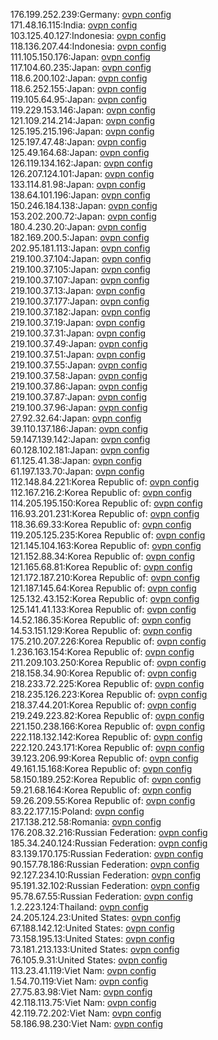 176.199.252.239:Germany: [ovpn config](vpn/176_199_252_239.ovpn)  
171.48.16.115:India: [ovpn config](vpn/171_48_16_115.ovpn)  
103.125.40.127:Indonesia: [ovpn config](vpn/103_125_40_127.ovpn)  
118.136.207.44:Indonesia: [ovpn config](vpn/118_136_207_44.ovpn)  
111.105.150.176:Japan: [ovpn config](vpn/111_105_150_176.ovpn)  
117.104.60.235:Japan: [ovpn config](vpn/117_104_60_235.ovpn)  
118.6.200.102:Japan: [ovpn config](vpn/118_6_200_102.ovpn)  
118.6.252.155:Japan: [ovpn config](vpn/118_6_252_155.ovpn)  
119.105.64.95:Japan: [ovpn config](vpn/119_105_64_95.ovpn)  
119.229.153.146:Japan: [ovpn config](vpn/119_229_153_146.ovpn)  
121.109.214.214:Japan: [ovpn config](vpn/121_109_214_214.ovpn)  
125.195.215.196:Japan: [ovpn config](vpn/125_195_215_196.ovpn)  
125.197.47.48:Japan: [ovpn config](vpn/125_197_47_48.ovpn)  
125.49.164.68:Japan: [ovpn config](vpn/125_49_164_68.ovpn)  
126.119.134.162:Japan: [ovpn config](vpn/126_119_134_162.ovpn)  
126.207.124.101:Japan: [ovpn config](vpn/126_207_124_101.ovpn)  
133.114.81.98:Japan: [ovpn config](vpn/133_114_81_98.ovpn)  
138.64.101.196:Japan: [ovpn config](vpn/138_64_101_196.ovpn)  
150.246.184.138:Japan: [ovpn config](vpn/150_246_184_138.ovpn)  
153.202.200.72:Japan: [ovpn config](vpn/153_202_200_72.ovpn)  
180.4.230.20:Japan: [ovpn config](vpn/180_4_230_20.ovpn)  
182.169.200.5:Japan: [ovpn config](vpn/182_169_200_5.ovpn)  
202.95.181.113:Japan: [ovpn config](vpn/202_95_181_113.ovpn)  
219.100.37.104:Japan: [ovpn config](vpn/219_100_37_104.ovpn)  
219.100.37.105:Japan: [ovpn config](vpn/219_100_37_105.ovpn)  
219.100.37.107:Japan: [ovpn config](vpn/219_100_37_107.ovpn)  
219.100.37.13:Japan: [ovpn config](vpn/219_100_37_13.ovpn)  
219.100.37.177:Japan: [ovpn config](vpn/219_100_37_177.ovpn)  
219.100.37.182:Japan: [ovpn config](vpn/219_100_37_182.ovpn)  
219.100.37.19:Japan: [ovpn config](vpn/219_100_37_19.ovpn)  
219.100.37.31:Japan: [ovpn config](vpn/219_100_37_31.ovpn)  
219.100.37.49:Japan: [ovpn config](vpn/219_100_37_49.ovpn)  
219.100.37.51:Japan: [ovpn config](vpn/219_100_37_51.ovpn)  
219.100.37.55:Japan: [ovpn config](vpn/219_100_37_55.ovpn)  
219.100.37.58:Japan: [ovpn config](vpn/219_100_37_58.ovpn)  
219.100.37.86:Japan: [ovpn config](vpn/219_100_37_86.ovpn)  
219.100.37.87:Japan: [ovpn config](vpn/219_100_37_87.ovpn)  
219.100.37.96:Japan: [ovpn config](vpn/219_100_37_96.ovpn)  
27.92.32.64:Japan: [ovpn config](vpn/27_92_32_64.ovpn)  
39.110.137.186:Japan: [ovpn config](vpn/39_110_137_186.ovpn)  
59.147.139.142:Japan: [ovpn config](vpn/59_147_139_142.ovpn)  
60.128.102.181:Japan: [ovpn config](vpn/60_128_102_181.ovpn)  
61.125.41.38:Japan: [ovpn config](vpn/61_125_41_38.ovpn)  
61.197.133.70:Japan: [ovpn config](vpn/61_197_133_70.ovpn)  
112.148.84.221:Korea Republic of: [ovpn config](vpn/112_148_84_221.ovpn)  
112.167.216.2:Korea Republic of: [ovpn config](vpn/112_167_216_2.ovpn)  
114.205.195.150:Korea Republic of: [ovpn config](vpn/114_205_195_150.ovpn)  
116.93.201.231:Korea Republic of: [ovpn config](vpn/116_93_201_231.ovpn)  
118.36.69.33:Korea Republic of: [ovpn config](vpn/118_36_69_33.ovpn)  
119.205.125.235:Korea Republic of: [ovpn config](vpn/119_205_125_235.ovpn)  
121.145.104.163:Korea Republic of: [ovpn config](vpn/121_145_104_163.ovpn)  
121.152.88.34:Korea Republic of: [ovpn config](vpn/121_152_88_34.ovpn)  
121.165.68.81:Korea Republic of: [ovpn config](vpn/121_165_68_81.ovpn)  
121.172.187.210:Korea Republic of: [ovpn config](vpn/121_172_187_210.ovpn)  
121.187.145.64:Korea Republic of: [ovpn config](vpn/121_187_145_64.ovpn)  
125.132.43.152:Korea Republic of: [ovpn config](vpn/125_132_43_152.ovpn)  
125.141.41.133:Korea Republic of: [ovpn config](vpn/125_141_41_133.ovpn)  
14.52.186.35:Korea Republic of: [ovpn config](vpn/14_52_186_35.ovpn)  
14.53.151.129:Korea Republic of: [ovpn config](vpn/14_53_151_129.ovpn)  
175.210.207.226:Korea Republic of: [ovpn config](vpn/175_210_207_226.ovpn)  
1.236.163.154:Korea Republic of: [ovpn config](vpn/1_236_163_154.ovpn)  
211.209.103.250:Korea Republic of: [ovpn config](vpn/211_209_103_250.ovpn)  
218.158.34.90:Korea Republic of: [ovpn config](vpn/218_158_34_90.ovpn)  
218.233.72.225:Korea Republic of: [ovpn config](vpn/218_233_72_225.ovpn)  
218.235.126.223:Korea Republic of: [ovpn config](vpn/218_235_126_223.ovpn)  
218.37.44.201:Korea Republic of: [ovpn config](vpn/218_37_44_201.ovpn)  
219.249.223.82:Korea Republic of: [ovpn config](vpn/219_249_223_82.ovpn)  
221.150.238.166:Korea Republic of: [ovpn config](vpn/221_150_238_166.ovpn)  
222.118.132.142:Korea Republic of: [ovpn config](vpn/222_118_132_142.ovpn)  
222.120.243.171:Korea Republic of: [ovpn config](vpn/222_120_243_171.ovpn)  
39.123.206.99:Korea Republic of: [ovpn config](vpn/39_123_206_99.ovpn)  
49.161.15.168:Korea Republic of: [ovpn config](vpn/49_161_15_168.ovpn)  
58.150.189.252:Korea Republic of: [ovpn config](vpn/58_150_189_252.ovpn)  
59.21.68.164:Korea Republic of: [ovpn config](vpn/59_21_68_164.ovpn)  
59.26.209.55:Korea Republic of: [ovpn config](vpn/59_26_209_55.ovpn)  
83.22.177.15:Poland: [ovpn config](vpn/83_22_177_15.ovpn)  
217.138.212.58:Romania: [ovpn config](vpn/217_138_212_58.ovpn)  
176.208.32.216:Russian Federation: [ovpn config](vpn/176_208_32_216.ovpn)  
185.34.240.124:Russian Federation: [ovpn config](vpn/185_34_240_124.ovpn)  
83.139.170.175:Russian Federation: [ovpn config](vpn/83_139_170_175.ovpn)  
90.157.78.186:Russian Federation: [ovpn config](vpn/90_157_78_186.ovpn)  
92.127.234.10:Russian Federation: [ovpn config](vpn/92_127_234_10.ovpn)  
95.191.32.102:Russian Federation: [ovpn config](vpn/95_191_32_102.ovpn)  
95.78.67.55:Russian Federation: [ovpn config](vpn/95_78_67_55.ovpn)  
1.2.223.124:Thailand: [ovpn config](vpn/1_2_223_124.ovpn)  
24.205.124.23:United States: [ovpn config](vpn/24_205_124_23.ovpn)  
67.188.142.12:United States: [ovpn config](vpn/67_188_142_12.ovpn)  
73.158.195.13:United States: [ovpn config](vpn/73_158_195_13.ovpn)  
73.181.213.133:United States: [ovpn config](vpn/73_181_213_133.ovpn)  
76.105.9.31:United States: [ovpn config](vpn/76_105_9_31.ovpn)  
113.23.41.119:Viet Nam: [ovpn config](vpn/113_23_41_119.ovpn)  
1.54.70.119:Viet Nam: [ovpn config](vpn/1_54_70_119.ovpn)  
27.75.83.98:Viet Nam: [ovpn config](vpn/27_75_83_98.ovpn)  
42.118.113.75:Viet Nam: [ovpn config](vpn/42_118_113_75.ovpn)  
42.119.72.202:Viet Nam: [ovpn config](vpn/42_119_72_202.ovpn)  
58.186.98.230:Viet Nam: [ovpn config](vpn/58_186_98_230.ovpn)  
